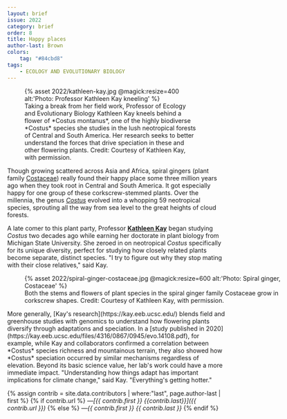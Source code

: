 ```yaml
---
layout: brief
issue: 2022
category: brief
order: 8
title: Happy places
author-last: Brown
colors:
    tag: "#84cbd8"
tags:
    - ECOLOGY AND EVOLUTIONARY BIOLOGY
---
```

<figure style="width:400px">
  {% asset 2022/kathleen-kay.jpg @magick:resize=400 alt:'Photo: Professor Kathleen Kay kneeling' %}<figcaption markdown="span">Taking a break from her field work, Professor of Ecology and Evolutionary Biology Kathleen Kay kneels behind a flower of *Costus montanus*, one of the highly biodiverse *Costus* species she studies in the lush neotropical forests of Central and South America. Her research seeks to better understand the forces that drive speciation in these and other flowering plants. Credit: Courtesy of Kathleen Kay, with permission.</figcaption>
</figure>

Though growing scattered across Asia and Africa, spiral gingers (plant family [Costaceae](https://en.wikipedia.org/wiki/Costaceae?msclkid=3ae4ab7cc1cf11ec8108ea3d67d64db1)) really found their happy place some three million years ago when they took root in Central and South America. It got especially happy for one group of these corkscrew-stemmed plants. Over the millennia, the genus [*Costus*](https://en.wikipedia.org/wiki/Costus) evolved into a whopping 59 neotropical species, sprouting all the way from sea level to the great heights of cloud forests.

A late comer to this plant party, Professor [**Kathleen Kay**](https://campusdirectory.ucsc.edu/cd_detail?uid=kmkay) began studying *Costus* two decades ago while earning her doctorate in plant biology from Michigan State University. She zeroed in on neotropical *Costus* specifically for its unique diversity, perfect for studying how closely related plants become separate, distinct species. "I try to figure out why they stop mating with their close relatives," said Kay.

<figure class="briefs-full" style="width:600px">
  {% asset 2022/spiral-ginger-costaceae.jpg @magick:resize=600 alt:'Photo: Spiral ginger, Costaceae' %}<figcaption markdown="span">Both the stems and flowers of plant species in the spiral ginger family Costaceae grow in corkscrew shapes. Credit: Courtesy of Kathleen Kay, with permission.</figcaption>
</figure>
More generally, [Kay's research](https://kay.eeb.ucsc.edu/) blends field and greenhouse studies with genomics to understand how flowering plants diversify through adaptations and speciation. In a [study published in 2020](https://kay.eeb.ucsc.edu/files/4316/0867/0945/evo.14108.pdf), for example, while Kay and collaborators confirmed a correlation between *Costus* species richness and mountainous terrain, they also showed how *Costus* speciation occurred by similar mechanisms regardless of elevation. Beyond its basic science value, her lab's work could have a more immediate impact. "Understanding how things adapt has important implications for climate change," said Kay. "Everything's getting hotter."

{% assign contrib = site.data.contributors | where:"last", page.author-last | first %}
{% if contrib.url %}
*&mdash;[{{ contrib.first }} {{contrib.last}}]({{ contrib.url }})*
{% else %}
*&mdash;{{ contrib.first }} {{ contrib.last }}*
{% endif %}
